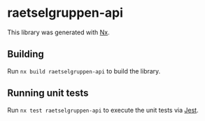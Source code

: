 # raetselgruppen-api

This library was generated with [Nx](https://nx.dev).

## Building

Run `nx build raetselgruppen-api` to build the library.

## Running unit tests

Run `nx test raetselgruppen-api` to execute the unit tests via [Jest](https://jestjs.io).
